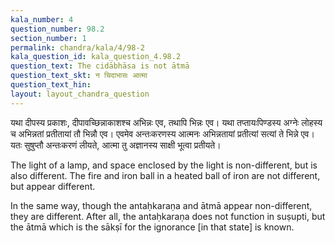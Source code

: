 ```yaml
---
kala_number: 4
question_number: 98.2
section_number: 1
permalink: chandra/kala/4/98-2
kala_question_id: kala_question_4.98.2
question_text: The cidābhāsa is not ātmā
question_text_skt: न चिदाभासः आत्मा
question_text_hin: 
layout: layout_chandra_question
---
```


<!-- skt-start -->
यथा दीपस्य प्रकाशः, दीपावच्छिन्नाकाशश्च अभिन्नः एव, तथापि भिन्नः एव। यथा तप्तायःपिण्डस्य अग्नेः लोहस्य च अभिन्नतां प्रतीतायां तौ भिन्नौ एव। एवमेव अन्तःकरणस्य आत्मनः अभिन्नतायां प्रतीत्यां सत्यां ते भिन्ने एव। यतः सुषुप्तौ अन्तःकरणं लीयते, आत्मा तु अज्ञानस्य साक्षी भूत्वा प्रतीयते।
<!-- skt-end -->

<!-- eng-start -->
The light of a lamp, and space enclosed by the light
is non-different, but is also different. The fire 
and iron ball in a heated ball of iron are not different, but appear different. 

In the same way, though the antaḥkaraṇa and ātmā 
appear non-different, they are different. After all,
the antaḥkaraṇa does not function in suṣupti, but the ātmā which is the sākṣī for the ignorance [in that state] is known.
<!-- eng-end -->

